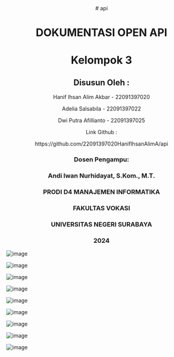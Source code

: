 
<div align="center">
  # api
  <h1>	DOKUMENTASI OPEN API </h1>
  <h1>	Kelompok 3 </h1>
  <h2>	Disusun Oleh : </h2>
  <p>	 Hanif Ihsan Alim Akbar - 22091397020 </p>
  <p>	 Adelia Salsabila - 22091397022 </p>
  <p>	 Dwi Putra Afillianto - 22091397025 </p>

  <p>	 Link Github : </p>
  <p>  https://github.com/22091397020HanifIhsanAlimA/api </p>
  <h3>	Dosen Pengampu: </h>
  <h3>	Andi Iwan Nurhidayat, S.Kom., M.T. </h>


  <h3>	PRODI D4 MANAJEMEN INFORMATIKA </h>
  <h3>	FAKULTAS VOKASI </h>
  <h3>	UNIVERSITAS NEGERI SURABAYA </h>
  <h3>	2024 </h>
</div>

![image](https://github.com/22091397020HanifIhsanAlimA/api/assets/144103344/f0e1a95e-f81e-4ae5-8b23-4eaa9161f0bc)



![image](https://github.com/22091397020HanifIhsanAlimA/api/assets/144103344/787ee950-923b-4d78-8990-1a888a54b790)



![image](https://github.com/22091397020HanifIhsanAlimA/api/assets/144103344/001cc66f-24dc-4a27-b2a9-68282a3ac64f)



![image](https://github.com/22091397020HanifIhsanAlimA/api/assets/144103344/c23d85d1-35df-47e4-a28c-b2ab002784ff)



![image](https://github.com/22091397020HanifIhsanAlimA/api/assets/144103344/d8bad141-fb3e-4744-b387-9aaa76efd1c8)



![image](https://github.com/22091397020HanifIhsanAlimA/api/assets/144103344/e1684d3f-3245-4002-af05-7e1ab1b99ba6)



![image](https://github.com/22091397020HanifIhsanAlimA/api/assets/144103344/a1acad63-6cf8-46ea-8ad8-c2360149cd6b)



![image](https://github.com/22091397020HanifIhsanAlimA/api/assets/144103344/b2688532-6f2e-471d-80a7-6adc272081fe)



![image](https://github.com/22091397020HanifIhsanAlimA/api/assets/144103344/e2205bda-a6a1-494e-b5fe-d6c92198b634)


